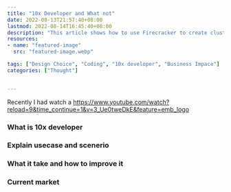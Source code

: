 ```yaml
---
title: "10x Developer and What not"
date: 2022-08-13T21:57:40+08:00
lastmod: 2022-08-14T16:45:40+08:00
description: "This article shows how to use Firecracker to create cluster VMs with container."
resources:
- name: "featured-image"
  src: "featured-image.webp"

tags: ["Design Choice", "Coding", "10x developer", "Business Impace"]
categories: ["Thought"]


---
```


Recently I had watch a https://www.youtube.com/watch?reload=9&time_continue=1&v=3_Ue0tweDkE&feature=emb_logo

<!--more-->


### What is 10x developer

### Explain usecase and scenerio

### What it take and how to improve it

### Current market